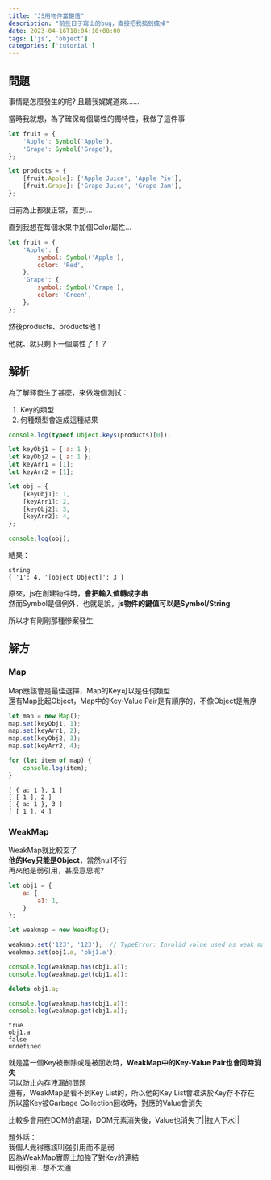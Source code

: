 ```yaml
---
title: "JS用物件當鍵值"
description: "前些日子寫出的bug，直接把我搞到瘋掉"
date: 2023-04-16T18:04:10+08:00
tags: ['js', 'object']
categories: ['tutorial']
---
```


## 問題

事情是怎麼發生的呢? 且聽我娓娓道來......  

當時我就想，為了確保每個屬性的獨特性，我做了這件事  

```js
let fruit = {
    'Apple': Symbol('Apple'),
    'Grape': Symbol('Grape'),
};

let products = {
    [fruit.Apple]: ['Apple Juice', 'Apple Pie'],
    [fruit.Grape]: ['Grape Juice', 'Grape Jam'],
};
```

目前為止都很正常，直到...  

直到我想在每個水果中加個Color屬性...

```js
let fruit = {
    'Apple': {
        symbol: Symbol('Apple'),
        color: 'Red',
    },
    'Grape': {
        symbol: Symbol('Grape'),
        color: 'Green',
    },
};
```

然後products、products他！  

他就、就只剩下一個屬性了！？  

## 解析

為了解釋發生了甚麼，來做幾個測試：

1. Key的類型
2. 何種類型會造成這種結果

```js
console.log(typeof Object.keys(products)[0]);

let keyObj1 = { a: 1 };
let keyObj2 = { a: 1 };
let keyArr1 = [1];
let keyArr2 = [1];

let obj = {
    [keyObj1]: 1,
    [keyArr1]: 2,
    [keyObj2]: 3,
    [keyArr2]: 4,
};

console.log(obj);
```

結果：
```
string
{ '1': 4, '[object Object]': 3 }
```

原來，js在創建物件時，**會把輸入值轉成字串**  
然而Symbol是個例外，也就是說，**js物件的鍵值可以是Symbol/String**

所以才有剛剛那種~~慘案~~發生  

## 解方
### Map

Map應該會是最佳選擇，Map的Key可以是任何類型  
還有Map比起Object，Map中的Key-Value Pair是有順序的，不像Object是無序  

```js
let map = new Map();
map.set(keyObj1, 1);
map.set(keyArr1, 2);
map.set(keyObj2, 3);
map.set(keyArr2, 4);

for (let item of map) {
    console.log(item);
}
```
```
[ { a: 1 }, 1 ]
[ [ 1 ], 2 ]
[ { a: 1 }, 3 ]
[ [ 1 ], 4 ]
```

### WeakMap

WeakMap就比較玄了  
**他的Key只能是Object**，當然null不行  
再來他是弱引用，甚麼意思呢?

```js
let obj1 = {
    a: {
        a1: 1,
    }
};

let weakmap = new WeakMap();

weakmap.set('123', '123');  // TypeError: Invalid value used as weak map key
weakmap.set(obj1.a, 'obj1.a');

console.log(weakmap.has(obj1.a));
console.log(weakmap.get(obj1.a));

delete obj1.a;

console.log(weakmap.has(obj1.a));
console.log(weakmap.get(obj1.a));
```
```
true
obj1.a
false
undefined
```

就是當一個Key被刪除或是被回收時，**WeakMap中的Key-Value Pair也會同時消失**  
可以防止內存洩漏的問題  
還有，WeakMap是看不到Key List的，所以他的Key List會取決於Key存不存在  
所以當Key被Garbage Collection回收時，對應的Value會消失

比較多會用在DOM的處理，DOM元素消失後，Value也消失了||拉人下水||  

題外話：  
我個人覺得應該叫強引用而不是弱  
因為WeakMap實際上加強了對Key的連結  
叫弱引用...想不太通
